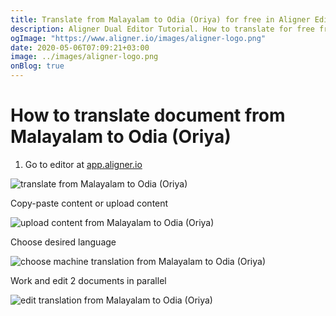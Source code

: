 ```yaml
---
title: Translate from Malayalam to Odia (Oriya) for free in Aligner Editor
description: Aligner Dual Editor Tutorial. How to translate for free from Malayalam to Odia (Oriya). Aligner is multilingual document management platform. 
ogImage: "https://www.aligner.io/images/aligner-logo.png"
date: 2020-05-06T07:09:21+03:00
image: ../images/aligner-logo.png
onBlog: true
---
```


# How to translate document from Malayalam to Odia (Oriya)

1. Go to editor at [app.aligner.io](https://app.aligner.io "Aligner App web page")

![translate from Malayalam to Odia (Oriya)](../aligner-blank-editor.png "translate from Malayalam to Odia (Oriya)")

Copy-paste content or upload content

![upload content from Malayalam to Odia (Oriya)](../aligner-uploaded-document.png "upload content from Malayalam to Odia (Oriya)")

Choose desired language

![choose machine translation from Malayalam to Odia (Oriya)](../aligner-language-dropdown.png "choose machine translation from Malayalam to Odia (Oriya)")

Work and edit 2 documents in parallel

![edit translation from Malayalam to Odia (Oriya)](../aligner-double-sitded-editor.png "edit translation from Malayalam to Odia (Oriya)")

